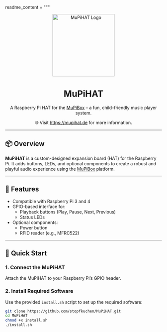 readme_content = """
<p align="center">
  <img src="https://raw.githubusercontent.com/stopfkuchen/MuPiHAT/main/assets/logo.svg" width="200" alt="MuPiHAT Logo">
</p>

<h1 align="center">MuPiHAT</h1>
<p align="center">
  A Raspberry Pi HAT for the <a href="https://github.com/stopfkuchen/MuPiBox">MuPiBox</a> – a fun, child-friendly music player system.
</p>

<p align="center">
  🌐 Visit <a href="https://mupihat.de">https://mupihat.de</a> for more information.
</p>

---

## 📦 Overview

**MuPiHAT** is a custom-designed expansion board (HAT) for the Raspberry Pi. It adds buttons, LEDs, and optional components to create a robust and playful audio experience using the [MuPiBox](https://github.com/stopfkuchen/MuPiBox) platform.

---

## 🔧 Features

- Compatible with Raspberry Pi 3 and 4
- GPIO-based interface for:
  - Playback buttons (Play, Pause, Next, Previous)
  - Status LEDs
- Optional components:
  - Power button
  - RFID reader (e.g., MFRC522)

---

## 🚀 Quick Start

### 1. Connect the MuPiHAT
Attach the MuPiHAT to your Raspberry Pi’s GPIO header.

### 2. Install Required Software
Use the provided `install.sh` script to set up the required software:

```bash
git clone https://github.com/stopfkuchen/MuPiHAT.git
cd MuPiHAT
chmod +x install.sh
./install.sh
